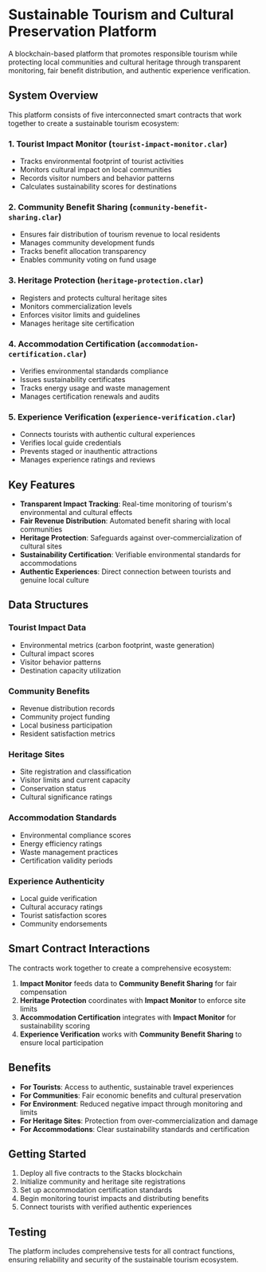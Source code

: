 # Sustainable Tourism and Cultural Preservation Platform

A blockchain-based platform that promotes responsible tourism while protecting local communities and cultural heritage through transparent monitoring, fair benefit distribution, and authentic experience verification.

## System Overview

This platform consists of five interconnected smart contracts that work together to create a sustainable tourism ecosystem:

### 1. Tourist Impact Monitor (`tourist-impact-monitor.clar`)
- Tracks environmental footprint of tourist activities
- Monitors cultural impact on local communities
- Records visitor numbers and behavior patterns
- Calculates sustainability scores for destinations

### 2. Community Benefit Sharing (`community-benefit-sharing.clar`)
- Ensures fair distribution of tourism revenue to local residents
- Manages community development funds
- Tracks benefit allocation transparency
- Enables community voting on fund usage

### 3. Heritage Protection (`heritage-protection.clar`)
- Registers and protects cultural heritage sites
- Monitors commercialization levels
- Enforces visitor limits and guidelines
- Manages heritage site certification

### 4. Accommodation Certification (`accommodation-certification.clar`)
- Verifies environmental standards compliance
- Issues sustainability certificates
- Tracks energy usage and waste management
- Manages certification renewals and audits

### 5. Experience Verification (`experience-verification.clar`)
- Connects tourists with authentic cultural experiences
- Verifies local guide credentials
- Prevents staged or inauthentic attractions
- Manages experience ratings and reviews

## Key Features

- **Transparent Impact Tracking**: Real-time monitoring of tourism's environmental and cultural effects
- **Fair Revenue Distribution**: Automated benefit sharing with local communities
- **Heritage Protection**: Safeguards against over-commercialization of cultural sites
- **Sustainability Certification**: Verifiable environmental standards for accommodations
- **Authentic Experiences**: Direct connection between tourists and genuine local culture

## Data Structures

### Tourist Impact Data
- Environmental metrics (carbon footprint, waste generation)
- Cultural impact scores
- Visitor behavior patterns
- Destination capacity utilization

### Community Benefits
- Revenue distribution records
- Community project funding
- Local business participation
- Resident satisfaction metrics

### Heritage Sites
- Site registration and classification
- Visitor limits and current capacity
- Conservation status
- Cultural significance ratings

### Accommodation Standards
- Environmental compliance scores
- Energy efficiency ratings
- Waste management practices
- Certification validity periods

### Experience Authenticity
- Local guide verification
- Cultural accuracy ratings
- Tourist satisfaction scores
- Community endorsements

## Smart Contract Interactions

The contracts work together to create a comprehensive ecosystem:

1. **Impact Monitor** feeds data to **Community Benefit Sharing** for fair compensation
2. **Heritage Protection** coordinates with **Impact Monitor** to enforce site limits
3. **Accommodation Certification** integrates with **Impact Monitor** for sustainability scoring
4. **Experience Verification** works with **Community Benefit Sharing** to ensure local participation

## Benefits

- **For Tourists**: Access to authentic, sustainable travel experiences
- **For Communities**: Fair economic benefits and cultural preservation
- **For Environment**: Reduced negative impact through monitoring and limits
- **For Heritage Sites**: Protection from over-commercialization and damage
- **For Accommodations**: Clear sustainability standards and certification

## Getting Started

1. Deploy all five contracts to the Stacks blockchain
2. Initialize community and heritage site registrations
3. Set up accommodation certification standards
4. Begin monitoring tourist impacts and distributing benefits
5. Connect tourists with verified authentic experiences

## Testing

The platform includes comprehensive tests for all contract functions, ensuring reliability and security of the sustainable tourism ecosystem.

